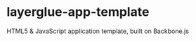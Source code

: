 layerglue-app-template
======================

HTML5 &amp; JavaScript application template, built on Backbone.js